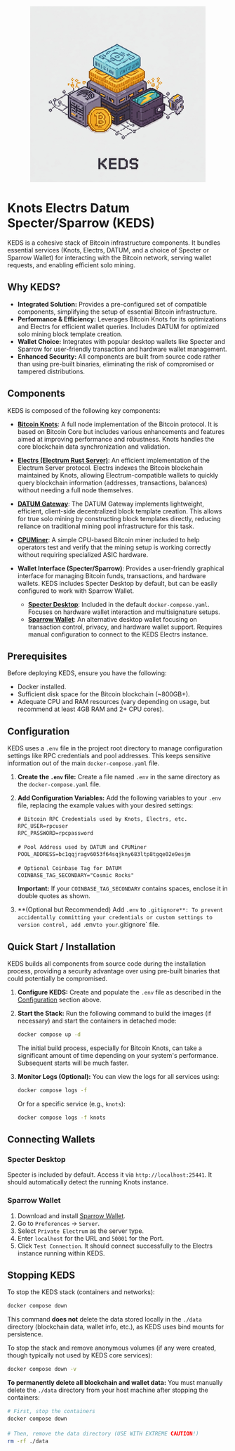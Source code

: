 <p align="center">
  <img src="keds.jpeg" alt="KEDS Logo" width="400"/>
</p>

# Knots Electrs Datum Specter/Sparrow (KEDS)

KEDS is a cohesive stack of Bitcoin infrastructure components. It bundles essential services (Knots, Electrs, DATUM, and a choice of Specter or Sparrow Wallet) for interacting with the Bitcoin network, serving wallet requests, and enabling efficient solo mining.

## Why KEDS?

*   **Integrated Solution:** Provides a pre-configured set of compatible components, simplifying the setup of essential Bitcoin infrastructure.
*   **Performance & Efficiency:** Leverages Bitcoin Knots for its optimizations and Electrs for efficient wallet queries. Includes DATUM for optimized solo mining block template creation.
*   **Wallet Choice:** Integrates with popular desktop wallets like Specter and Sparrow for user-friendly transaction and hardware wallet management.
*   **Enhanced Security:** All components are built from source code rather than using pre-built binaries, eliminating the risk of compromised or tampered distributions.

## Components

KEDS is composed of the following key components:

*   **[Bitcoin Knots](https://bitcoinknots.org/)**: A full node implementation of the Bitcoin protocol. It is based on Bitcoin Core but includes various enhancements and features aimed at improving performance and robustness. Knots handles the core blockchain data synchronization and validation.

*   **[Electrs (Electrum Rust Server)](https://github.com/romanz/electrs)**: An efficient implementation of the Electrum Server protocol. Electrs indexes the Bitcoin blockchain maintained by Knots, allowing Electrum-compatible wallets to quickly query blockchain information (addresses, transactions, balances) without needing a full node themselves.

*   **[DATUM Gateway](https://github.com/datum-project/datum)**: The DATUM Gateway implements lightweight, efficient, client-side decentralized block template creation. This allows for true solo mining by constructing block templates directly, reducing reliance on traditional mining pool infrastructure for this task.

*   **[CPUMiner](https://github.com/pooler/cpuminer)**: A simple CPU-based Bitcoin miner included to help operators test and verify that the mining setup is working correctly without requiring specialized ASIC hardware.

*   **Wallet Interface (Specter/Sparrow)**: Provides a user-friendly graphical interface for managing Bitcoin funds, transactions, and hardware wallets. KEDS includes Specter Desktop by default, but can be easily configured to work with Sparrow Wallet.
    *   **[Specter Desktop](https://specter.solutions/)**: Included in the default `docker-compose.yaml`. Focuses on hardware wallet interaction and multisignature setups.
    *   **[Sparrow Wallet](https://sparrowwallet.com/)**: An alternative desktop wallet focusing on transaction control, privacy, and hardware wallet support. Requires manual configuration to connect to the KEDS Electrs instance.

## Prerequisites

Before deploying KEDS, ensure you have the following:

*   Docker installed.
*   Sufficient disk space for the Bitcoin blockchain (~800GB+).
*   Adequate CPU and RAM resources (vary depending on usage, but recommend at least 4GB RAM and 2+ CPU cores).

## Configuration

KEDS uses a `.env` file in the project root directory to manage configuration settings like RPC credentials and pool addresses. This keeps sensitive information out of the main `docker-compose.yaml` file.

1.  **Create the `.env` file:**
    Create a file named `.env` in the same directory as the `docker-compose.yaml` file.

2.  **Add Configuration Variables:**
    Add the following variables to your `.env` file, replacing the example values with your desired settings:

    ```env
    # Bitcoin RPC Credentials used by Knots, Electrs, etc.
    RPC_USER=rpcuser
    RPC_PASSWORD=rpcpassword

    # Pool Address used by DATUM and CPUMiner
    POOL_ADDRESS=bc1qqjragv6053f64sqjkny683ltp8tgqe02e9esjm

    # Optional Coinbase Tag for DATUM
    COINBASE_TAG_SECONDARY="Cosmic Rocks"
    ```

    **Important:** If your `COINBASE_TAG_SECONDARY` contains spaces, enclose it in double quotes as shown.

3.  **(Optional but Recommended) Add `.env` to `.gitignore**:
    To prevent accidentally committing your credentials or custom settings to version control, add `.env` to your `.gitignore` file.

## Quick Start / Installation

KEDS builds all components from source code during the installation process, providing a security advantage over using pre-built binaries that could potentially be compromised.

1.  **Configure KEDS:** Create and populate the `.env` file as described in the [Configuration](#configuration) section above.
2.  **Start the Stack:** Run the following command to build the images (if necessary) and start the containers in detached mode:

    ```bash
    docker compose up -d
    ```

    The initial build process, especially for Bitcoin Knots, can take a significant amount of time depending on your system's performance. Subsequent starts will be much faster.

3.  **Monitor Logs (Optional):** You can view the logs for all services using:
    ```bash
    docker compose logs -f
    ```
    Or for a specific service (e.g., `knots`):
    ```bash
    docker compose logs -f knots
    ```

## Connecting Wallets

### Specter Desktop

Specter is included by default. Access it via `http://localhost:25441`. It should automatically detect the running Knots instance.

### Sparrow Wallet

1.  Download and install [Sparrow Wallet](https://sparrowwallet.com/).
2.  Go to `Preferences` -> `Server`.
3.  Select `Private Electrum` as the server type.
4.  Enter `localhost` for the URL and `50001` for the Port.
5.  Click `Test Connection`. It should connect successfully to the Electrs instance running within KEDS.

## Stopping KEDS

To stop the KEDS stack (containers and networks):

```bash
docker compose down
```

This command **does not** delete the data stored locally in the `./data` directory (blockchain data, wallet info, etc.), as KEDS uses bind mounts for persistence.

To stop the stack and remove anonymous volumes (if any were created, though typically not used by KEDS core services):

```bash
docker compose down -v
```

**To permanently delete all blockchain and wallet data:** You must manually delete the `./data` directory from your host machine after stopping the containers:

```bash
# First, stop the containers
docker compose down

# Then, remove the data directory (USE WITH EXTREME CAUTION!)
rm -rf ./data
```
